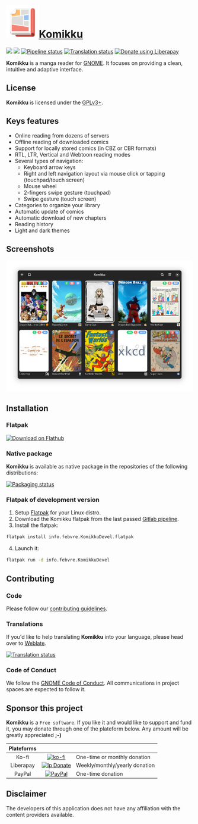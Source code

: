 # <a href="https://apps.gnome.org/Komikku/"><img height="88" src="data/icons/info.febvre.Komikku.svg" />Komikku</a>

[![](https://circle.gnome.org/assets/button/badge.svg)](https://apps.gnome.org/Komikku/)
[![](https://stopthemingmy.app/badge.svg)](https://stopthemingmy.app)
[![Pipeline status](https://gitlab.com/valos/Komikku/badges/main/pipeline.svg)](https://gitlab.com/valos/Komikku/-/pipelines)
[![Translation status](https://hosted.weblate.org/widgets/komikku/-/main/svg-badge.svg)](https://hosted.weblate.org/engage/komikku/)
[![Donate using Liberapay](https://img.shields.io/liberapay/receives/valos.svg?logo=liberapay)](https://en.liberapay.com/valos/donate)

__Komikku__ is a manga reader for [GNOME](https://www.gnome.org). It focuses on providing a clean, intuitive and adaptive interface.

## License

__Komikku__ is licensed under the [GPLv3+](https://www.gnu.org/licenses/gpl-3.0.html).

## Keys features

* Online reading from dozens of servers
* Offline reading of downloaded comics
* Support for locally stored comics (in CBZ or CBR formats)
* RTL, LTR, Vertical and Webtoon reading modes
* Several types of navigation:
  * Keyboard arrow keys
  * Right and left navigation layout via mouse click or tapping (touchpad/touch screen)
  * Mouse wheel
  * 2-fingers swipe gesture (touchpad)
  * Swipe gesture (touch screen)
* Categories to organize your library
* Automatic update of comics
* Automatic download of new chapters
* Reading history
* Light and dark themes

## Screenshots

<img src="screenshots/library-dark.png" width="912">

## Installation

### Flatpak

<a href='https://flathub.org/apps/details/info.febvre.Komikku'><img width='240' alt='Download on Flathub' src='https://flathub.org/assets/badges/flathub-badge-en.png'/></a>

### Native package

__Komikku__ is available as native package in the repositories of the following distributions:

[![Packaging status](https://repology.org/badge/vertical-allrepos/komikku.svg)](https://repology.org/project/komikku/versions)

### Flatpak of development version

1. Setup [Flatpak](https://www.flatpak.org/setup/) for your Linux distro.
2. Download the Komikku flatpak from the last passed [Gitlab pipeline](https://gitlab.com/valos/Komikku/-/jobs/artifacts/main/raw/info.febvre.KomikkuDevel.flatpak?job=flatpak).
3. Install the flatpak:
```bash
flatpak install info.febvre.KomikkuDevel.flatpak
```
4. Launch it:
```bash
flatpak run -d info.febvre.KomikkuDevel
```

## Contributing

### Code

Please follow our [contributing guidelines](CONTRIBUTING.md).

### Translations

If you'd like to help translating __Komikku__ into your language, please head over to [Weblate](https://hosted.weblate.org/engage/komikku/).

[![Translation status](https://hosted.weblate.org/widgets/komikku/-/main/multi-auto.svg)](https://hosted.weblate.org/engage/komikku/)

### Code of Conduct
We follow the [GNOME Code of Conduct](/CODE_OF_CONDUCT.md).
All communications in project spaces are expected to follow it.

## Sponsor this project

__Komikku__ is a `Free software`. If you like it and would like to support and fund it, you may donate through one of the plateform below. Any amount will be greatly appreciated __;-)__

|Plateforms|||
|:---:|:--:|---|
|Ko-fi|[![ko-fi](https://ko-fi.com/img/githubbutton_sm.svg)](https://ko-fi.com/X8X06EM3L)|One-time or monthly donation|
|Liberapay|[![lp Donate](https://liberapay.com/assets/widgets/donate.svg)](https://liberapay.com/valos/donate)|Weekly/monthly/yearly donation|
|PayPal|[![PayPal](https://www.paypalobjects.com/en_US/i/btn/btn_donate_LG.gif)](https://www.paypal.com/donate?business=GSRGEQ78V97PU&no_recurring=0&item_name=You+can+help+me+to+keep+developing+apps+through+donations.&currency_code=EUR)|One-time donation|

## Disclaimer

The developers of this application does not have any affiliation with the content providers available.
